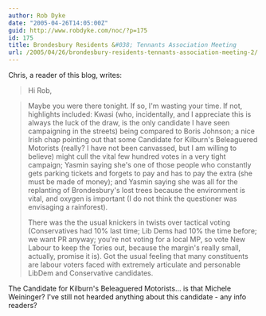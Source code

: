 ```yaml
---
author: Rob Dyke
date: "2005-04-26T14:05:00Z"
guid: http://www.robdyke.com/noc/?p=175
id: 175
title: Brondesbury Residents &#038; Tennants Association Meeting
url: /2005/04/26/brondesbury-residents-tennants-association-meeting-2/
---
```

Chris, a reader of this blog, writes:

> Hi Rob,
  
> Maybe you were there tonight. If so, I'm wasting your time. If not, highlights included: Kwasi (who, incidentally, and I appreciate this is always the luck of the draw, is the only candidate I have seen campaigning in the streets) being compared to Boris Johnson; a nice Irish chap pointing out that some Candidate for Kilburn's Beleaguered Motorists (really? I have not been canvassed, but I am willing to believe) might cull the vital few hundred votes in a very tight campaign; Yasmin saying she's one of those people who constantly gets parking tickets and forgets to pay and has to pay the extra (she must be made of money); and Yasmin saying she was all for the replanting of Brondesbury's lost trees because the environment is vital, and oxygen is important (I do not think the questioner was envisaging a rainforest).
> 
> There was the the usual knickers in twists over tactical voting (Conservatives had 10% last time; Lib Dems had 10% the time before; we want PR anyway; you're not voting for a local MP, so vote New Labour to keep the Tories out, because the margin's really small, actually, promise it is). Got the usual feeling that many constituents are labour voters faced with extremely articulate and personable LibDem and Conservative candidates.

The Candidate for Kilburn's Beleaguered Motorists... is that Michele Weininger? I've still not hearded anything about this candidate - any info readers?